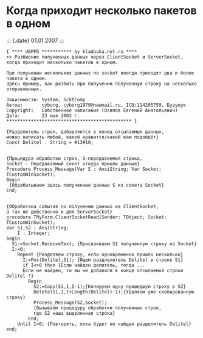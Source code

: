 Когда приходит несколько пакетов в одном
========================================

::: {.date}
01.01.2007
:::

    { **** UBPFD *********** by kladovka.net.ru ****
    >> Разбиение полученных данных через ClientSocket и ServerSocket, когда приходит несколько пакетов в одном.
     
    При получении нескольких данных по socket иногда приходят два и более пакета в одном.
    Здесь пример, как разбить при получении полученную строку на несколько отправленных.
     
    Зависимости: System, ScktComp
    Автор:       cyborg, cyborg1979@newmail.ru, ICQ:114205759, Бузулук
    Copyright:   Собственное написание (Осипов Евгений Анатольевич)
    Дата:        23 мая 2002 г.
    ********************************************** }
     
    {Разделитель строк, добавляется в конец отсылаемых данных,
    можно написать любой, какой нравится/какой вам подойдёт}
    Const Delitel : String = #13#10;
     
     
    {Процедура обработки строк, S-передаваемая строка,
    Socket - Передаваемый сокет откуда пришли данные}
    Procedure Process_Message(Var S : AnsiString; Var Socket: TCustomWinSocket);
    Begin
     {Обрабатываем здесь полученные данные S из сокета Socket}
    End;
     
     
    {Обработака события по получению данных из ClientSocket,
    а так же действенно и для ServerSocket}
    procedure TMyForm.ClientSocketRead(Sender: TObject; Socket: TCustomWinSocket);
    Var S1,S2 : AnsiString;
        I : Integer;
    begin
      S1:=Socket.ReceiveText; {Присваиваем S1 полученную строку из Socket}
      I:=0;
        Repeat {Разделяем строку, если одновременно пришло несколько}
          I:=Pos(Delitel,S1); {Ищем раздлелитель Delitel в строке S1}
          if I<>0 then {Если найден делитель, тогда ...
          Если не найден, то вы не добавили в конце отсылаемой строки Delitel !}
            Begin
              S2:=Copy(S1,1,I-1);{Копируем одну пришедшую строку в S2}
              Delete(S1,1,I+Length(Delitel)-1);{Удаляем уже скопированную строку}
              Process_Message(S2,Socket);
              {Вызываем процедуру обработки полученных строк,
              где S2 наша выделенная строка}
            End;
        Until I=0; {Повторять, пока будет не найден разделитель Delitel}
    end;

